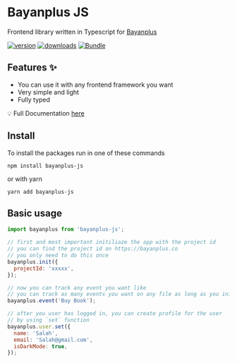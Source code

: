 # Bayanplus JS

Frontend library written in Typescript for [Bayanplus](https://bayanplus.co)

[![version](https://img.shields.io/npm/v/bayanplus-js)](https://www.npmjs.com/package/bayanplus-js)
[![downloads](https://img.shields.io/npm/dm/bayanplus-js)](https://www.npmjs.com/package/bayanplus-js)
[![Bundle](https://flat.badgen.net/bundlephobia/minzip/bayanplus-js)](https://bundlephobia.com/result?p=bayanplus-js@latest)

## Features ✨

- You can use it with any frontend framework you want
- Very simple and light
- Fully typed

💡 Full Documentation [here](https://docs.bayanplus.co)

## Install

To install the packages run in one of these commands

`npm install bayanplus-js`

or with yarn

`yarn add bayanplus-js`

## Basic usage

```javascript
import bayanplus from 'bayanplus-js';

// first and most important initiliaze the app with the project id
// you can find the project id on https://bayanplus.co
// you only need to do this once
bayanplus.init({
  projectId: 'xxxxx',
});

// now you can track any event you want like
// you can track as many events you want on any file as long as you initiliazed the app
bayanplus.event('Buy Book');

// after you user has logged in, you can create profile for the user
// by using `set` function
bayanplus.user.set({
  name: 'Salah',
  email: 'Salah@gmail.com',
  isDarkMode: true,
});
```
